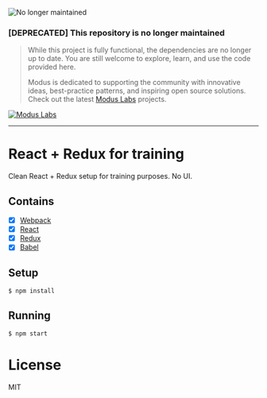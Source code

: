 ![No longer maintained](https://img.shields.io/badge/Maintenance-OFF-red.svg)
### [DEPRECATED] This repository is no longer maintained
> While this project is fully functional, the dependencies are no longer up to date. You are still welcome to explore, learn, and use the code provided here.
>
> Modus is dedicated to supporting the community with innovative ideas, best-practice patterns, and inspiring open source solutions. Check out the latest [Modus Labs](https://labs.moduscreate.com?utm_source=github&utm_medium=readme&utm_campaign=deprecated) projects.

[![Modus Labs](https://res.cloudinary.com/modus-labs/image/upload/h_80/v1531492623/labs/logo-black.png)](https://labs.moduscreate.com?utm_source=github&utm_medium=readme&utm_campaign=deprecated)

---
# React + Redux for training

Clean React + Redux setup for training purposes. No UI. 

## Contains

- [x] [Webpack](https://webpack.github.io)
- [x] [React](https://facebook.github.io/react/)
- [x] [Redux](https://github.com/rackt/redux)
- [x] [Babel](https://babeljs.io/)

## Setup

```
$ npm install
```

## Running

```
$ npm start
```

# License

MIT
